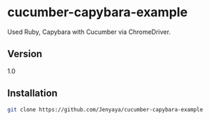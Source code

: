 cucumber-capybara-example
=========================

Used Ruby, Capybara with Cucumber via ChromeDriver.

Version
----
1.0

Installation
--------------

```sh
git clone https://github.com/Jenyaya/cucumber-capybara-example
```

